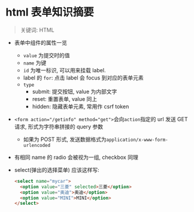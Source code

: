 # html 表单知识摘要

> 关键词: HTML

- 表单中组件的属性一览
  - `value` 为提交时的值
  - `name` 为键
  - `id` 为唯一标识, 可以用来挂载 label.
  - label 的 `for`: 点击 label 会 focus 到对应的表单元素
  - `type`
    - submit: 提交按钮, value 为内部文字
    - reset: 重置表单, value 同上
    - hidden: 隐藏表单元素, 常用作 csrf token
- `<form action="/getinfo" method="get">`会向`action`指定的 url 发送 GET 请求, 形式为字符串拼接的 query 参数
  - 如果为 POST 形式, 发送数据格式为`application/x-www-form-urlencoded`
- 有相同 name 的 radio 会被视为一组, checkbox 同理
- select(弹出的选择菜单) 应该这样写:

  ```html
  <select name="mycar">
    <option value="三菱" selected>三菱</option>
    <option value="奥迪">奥迪</option>
    <option value="MINI">MINI</option>
  </select>
  ```
